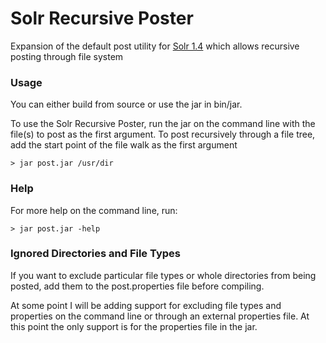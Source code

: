 # Solr Recursive Poster
Expansion of the default post utility for [Solr 1.4](https://wiki.apache.org/solr/Solr1.4) which allows recursive 
posting through file system 

### Usage
You can either build from source or use the jar in bin/jar.

To use the Solr Recursive Poster, run the jar on the command line with the file(s) to 
post as the first argument. To post recursively through a file tree, add the start point
of the file walk as the first argument

```
> jar post.jar /usr/dir
```

### Help
For more help on the command line, run:
```
> jar post.jar -help
```

### Ignored Directories and File Types
If you want to exclude particular file types or whole directories from being 
posted, add them to the post.properties file before compiling. 

At some point I will be adding support for excluding file types and properties 
on the command line or through an external properties file. At this point the only support
is for the properties file in the jar.